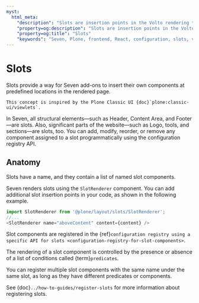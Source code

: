 ```yaml
---
myst:
  html_meta:
    "description": "Slots are insertion points in the Volto rendering tree structure."
    "property=og:description": "Slots are insertion points in the Volto rendering tree structure."
    "property=og:title": "Slots"
    "keywords": "Seven, Plone, frontend, React, configuration, slots, viewlets"
---
```


# Slots

Slots provide a way for Seven add-ons to insert their own components at predefined locations in the rendered page.

```{note}
This concept is inspired by the Plone Classic UI {doc}`plone:classic-ui/viewlets`.
```

In Seven, all structural elements—such as Header, Content Area, and Footer—are slots.
Also, significant parts of the website—such as Logo, tools, and sections—are slots, too.
You can add, modify, reorder, or remove any component assigned to a slot programmatically using the configuration registry API.

## Anatomy

Slots have a name, and they contain a list of named slot components.

Seven renders slots using the `SlotRenderer` component.
You can add additional slot insertion points in your code, as shown in the following example.

```ts
import SlotRenderer from '@plone/layout/slots/SlotRenderer';
//...
<SlotRenderer name="aboveContent" content={content} />
```

Slot components are registered in the {ref}`configuration registry using a specific API for slots <configuration-registry-for-slot-components>`.

The rendering of a slot component is controlled by the presence or absence of a list of conditions called {term}`predicates`.

You can register multiple slot components with the same name under the same slot, as long as they have different predicates or components.

See {doc}`../how-to-guides/register-slots` for more information about registering slots.
